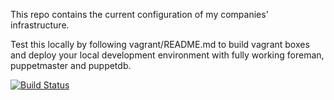 This repo contains the current configuration of my companies' infrastructure.

Test this locally by following vagrant/README.md to build vagrant boxes and
deploy your local development environment with fully working foreman,
puppetmaster and puppetdb.

[![Build Status](https://travis-ci.org/DavidS/dasz-configuration.png?branch=master)](https://travis-ci.org/DavidS/dasz-configuration)
